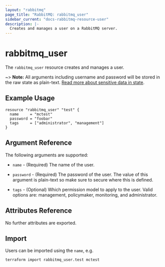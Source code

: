 ```yaml
---
layout: "rabbitmq"
page_title: "RabbitMQ: rabbitmq_user"
sidebar_current: "docs-rabbitmq-resource-user"
description: |-
  Creates and manages a user on a RabbitMQ server.
---
```


# rabbitmq\_user

The ``rabbitmq_user`` resource creates and manages a user.

~> **Note:** All arguments including username and password will be stored in the raw state as plain-text.
[Read more about sensitive data in state](docs/state/sensitive-data.html).

## Example Usage

```hcl
resource "rabbitmq_user" "test" {
  name     = "mctest"
  password = "foobar"
  tags     = ["administrator", "management"]
}
```

## Argument Reference

The following arguments are supported:

* `name` - (Required) The name of the user.

* `password` - (Required) The password of the user. The value of this argument
  is plain-text so make sure to secure where this is defined.

* `tags` - (Optional) Which permission model to apply to the user. Valid
  options are: management, policymaker, monitoring, and administrator.

## Attributes Reference

No further attributes are exported.

## Import

Users can be imported using the `name`, e.g.

```
terraform import rabbitmq_user.test mctest
```
